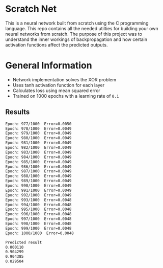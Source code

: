# Scratch Net
This is a neural network built from scratch using the C programming language. This repo contains all the needed utilties for building your own neural networks from scratch. The purpose of this project was to understand the inner workings of backpropagation and how certain activation functions affect the predicted outputs. 

# General Information 
* Network implementation solves the XOR problem
* Uses tanh activation function for each layer
* Calculates loss using mean squared error
* Trained on 1000 epochs with a learning rate of `0.1`


## Results
```bash
Epoch: 977/1000  Error=0.0050
Epoch: 978/1000  Error=0.0049
Epoch: 979/1000  Error=0.0049
Epoch: 980/1000  Error=0.0049
Epoch: 981/1000  Error=0.0049
Epoch: 982/1000  Error=0.0049
Epoch: 983/1000  Error=0.0049
Epoch: 984/1000  Error=0.0049
Epoch: 985/1000  Error=0.0049
Epoch: 986/1000  Error=0.0049
Epoch: 987/1000  Error=0.0049
Epoch: 988/1000  Error=0.0049
Epoch: 989/1000  Error=0.0049
Epoch: 990/1000  Error=0.0049
Epoch: 991/1000  Error=0.0049
Epoch: 992/1000  Error=0.0049
Epoch: 993/1000  Error=0.0048
Epoch: 994/1000  Error=0.0048
Epoch: 995/1000  Error=0.0048
Epoch: 996/1000  Error=0.0048
Epoch: 997/1000  Error=0.0048
Epoch: 998/1000  Error=0.0048
Epoch: 999/1000  Error=0.0048
Epoch: 1000/1000  Error=0.0048

Predicted result
0.000110  
0.904299  
0.904385  
0.029504  
```

